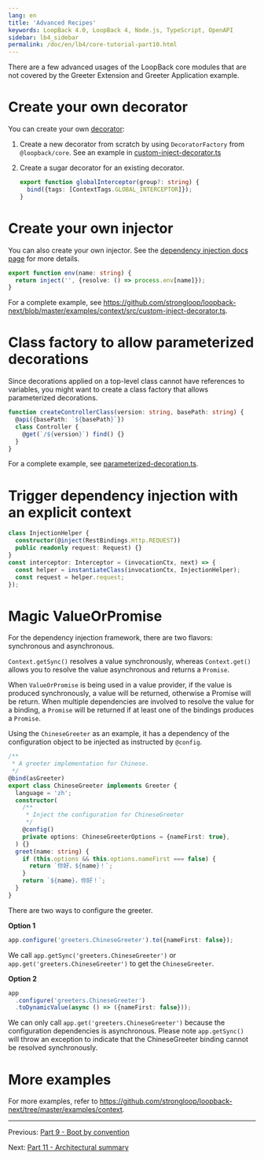 ```yaml
---
lang: en
title: 'Advanced Recipes'
keywords: LoopBack 4.0, LoopBack 4, Node.js, TypeScript, OpenAPI
sidebar: lb4_sidebar
permalink: /doc/en/lb4/core-tutorial-part10.html
---
```


There are a few advanced usages of the LoopBack core modules that are not
covered by the Greeter Extension and Greeter Application example.

# Create your own decorator

You can create your own
[decorator](https://loopback.io/doc/en/lb4/Decorators.html):

1. Create a new decorator from scratch by using `DecoratorFactory` from
   `@loopback/core`. See an example in
   [custom-inject-decorator.ts](https://github.com/strongloop/loopback-next/blob/master/examples/context/src/custom-inject-decorator.ts)

2. Create a sugar decorator for an existing decorator.

   ```ts
   export function globalInterceptor(group?: string) {
     bind({tags: [ContextTags.GLOBAL_INTERCEPTOR]});
   }
   ```

# Create your own injector

You can also create your own injector. See the
[dependency injection docs page](https://loopback.io/doc/en/lb4/Dependency-injection.html)
for more details.

```ts
export function env(name: string) {
  return inject('', {resolve: () => process.env[name]});
}
```

For a complete example, see
https://github.com/strongloop/loopback-next/blob/master/examples/context/src/custom-inject-decorator.ts.

# Class factory to allow parameterized decorations

Since decorations applied on a top-level class cannot have references to
variables, you might want to create a class factory that allows parameterized
decorations.

```ts
function createControllerClass(version: string, basePath: string) {
  @api({basePath: `${basePath}`})
  class Controller {
    @get(`/${version}`) find() {}
  }
}
```

For a complete example, see
[parameterized-decoration.ts](https://github.com/strongloop/loopback-next/blob/master/examples/context/src/parameterized-decoration.ts).

# Trigger dependency injection with an explicit context

```ts
class InjectionHelper {
  constructor(@inject(RestBindings.Http.REQUEST))
  public readonly request: Request) {}
}
const interceptor: Interceptor = (invocationCtx, next) => {
  const helper = instantiateClass(invocationCtx, InjectionHelper);
  const request = helper.request;
});
```

# Magic ValueOrPromise

For the dependency injection framework, there are two flavors: synchronous and
asynchronous.

`Context.getSync()` resolves a value synchronously, whereas `Context.get()`
allows you to resolve the value asynchronous and returns a `Promise`.

When `ValueOrPromise` is being used in a value provider, if the value is
produced synchronously, a value will be returned, otherwise a Promise will be
return. When multiple dependencies are involved to resolve the value for a
binding, a `Promise` will be returned if at least one of the bindings produces a
`Promise`.

Using the `ChineseGreeter` as an example, it has a dependency of the
configuration object to be injected as instructed by `@config`.

```ts
/**
 * A greeter implementation for Chinese.
 */
@bind(asGreeter)
export class ChineseGreeter implements Greeter {
  language = 'zh';
  constructor(
    /**
     * Inject the configuration for ChineseGreeter
     */
    @config()
    private options: ChineseGreeterOptions = {nameFirst: true},
  ) {}
  greet(name: string) {
    if (this.options && this.options.nameFirst === false) {
      return `你好，${name}！`;
    }
    return `${name}，你好！`;
  }
}
```

There are two ways to configure the greeter.

**Option 1**

```ts
app.configure('greeters.ChineseGreeter').to({nameFirst: false});
```

We call `app.getSync('greeters.ChineseGreeter')` or
`app.get('greeters.ChineseGreeter')` to get the `ChineseGreeter`.

**Option 2**

```ts
app
  .configure('greeters.ChineseGreeter')
  .toDynamicValue(async () => ({nameFirst: false}));
```

We can only call `app.get('greeters.ChineseGreeter')` because the configuration
dependencies is asynchronous. Please note `app.getSync()` will throw an
exception to indicate that the ChineseGreeter binding cannot be resolved
synchronously.

# More examples

For more examples, refer to
https://github.com/strongloop/loopback-next/tree/master/examples/context.

---

Previous: [Part 9 - Boot by convention](./9-boot-by-convention.md)

Next: [Part 11 - Architectural summary](./11-summary.md)
